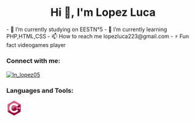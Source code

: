 <h1 align="center">Hi 👋, I'm Lopez Luca</h1>
- 🔭 I’m currently studying on EESTN°5  
- 🌱 I’m currently learning PHP,HTML,CSS  
- 📫 How to reach me lopezluca223@gmail.com  
- ⚡ Fun fact videogames player  
<h3 align="left">Connect with me:</h3>
<p align="left"> <a href="https://instagram.com/ln_lopez05" target="blank"><img align="center" src="https://raw.githubusercontent.com/rahuldkjain/github-profile-readme-generator/master/src/images/icons/Social/instagram.svg" alt="ln_lopez05" height="30" width="40" /></a> </p>  
<h3 align="left">Languages and Tools:</h3> <p align="left"> <a href="https://www.w3schools.com/cpp/" target="_blank" rel="noreferrer"> <img src="https://raw.githubusercontent.com/devicons/devicon/master/icons/cplusplus/cplusplus-original.svg" alt="cplusplus" width="40" height="40"/> </a> <a href="https://www.w3schools.com/css/" target="_blank" rel="noreferrer"> <img src="https://raw.githubusercontent.com/devicons/devicon/master/icons/css3/css3-original-wordm
